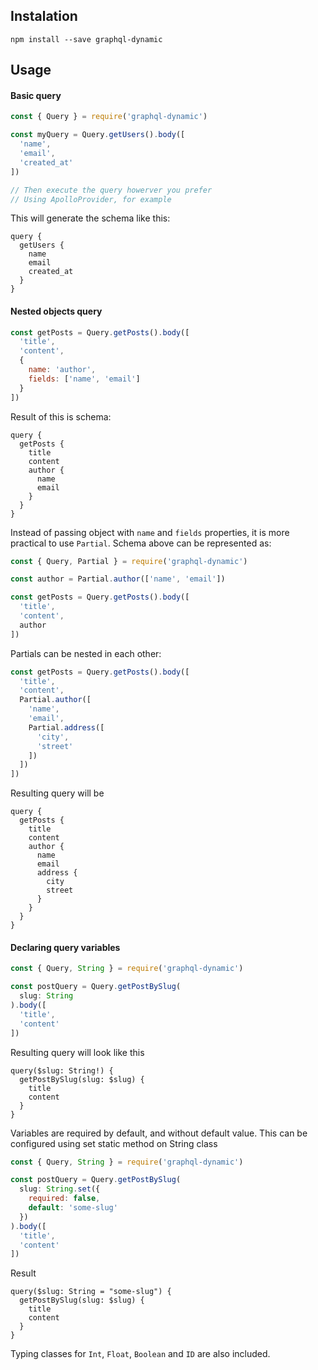## Instalation
```
npm install --save graphql-dynamic
```

## Usage
#### Basic query
```js
const { Query } = require('graphql-dynamic')

const myQuery = Query.getUsers().body([
  'name',
  'email',
  'created_at'
])

// Then execute the query howerver you prefer
// Using ApolloProvider, for example
```
This will generate the schema like this:
```
query {
  getUsers {
    name
    email
    created_at
  }
}
```
#### Nested objects query
```js
const getPosts = Query.getPosts().body([
  'title',
  'content',
  {
    name: 'author',
    fields: ['name', 'email']
  }
])
```
Result of this is schema:
```
query {
  getPosts {
    title
    content
    author {
      name
      email
    }
  }
}
```
Instead of passing object with `name` and `fields` properties, it is more practical to use `Partial`. Schema above can be represented as:
```js
const { Query, Partial } = require('graphql-dynamic')

const author = Partial.author(['name', 'email'])

const getPosts = Query.getPosts().body([
  'title',
  'content',
  author
])
```
Partials can be nested in each other:
```js
const getPosts = Query.getPosts().body([
  'title',
  'content',
  Partial.author([
    'name',
    'email',
    Partial.address([
      'city',
      'street'
    ])
  ])
])
```
Resulting query will be
```
query {
  getPosts {
    title
    content
    author {
      name
      email
      address {
        city
        street
      }
    }
  }
}
```
#### Declaring query variables
```js
const { Query, String } = require('graphql-dynamic')

const postQuery = Query.getPostBySlug(
  slug: String
).body([
  'title',
  'content'
])
```
Resulting query will look like this
```
query($slug: String!) {
  getPostBySlug(slug: $slug) {
    title
    content
  }
}
```
Variables are required by default, and without default value. This can be configured using set static method on String class
```js
const { Query, String } = require('graphql-dynamic')

const postQuery = Query.getPostBySlug(
  slug: String.set({
    required: false,
    default: 'some-slug'
  })
).body([
  'title',
  'content'
])
```
Result
```
query($slug: String = "some-slug") {
  getPostBySlug(slug: $slug) {
    title
    content
  }
}
```
Typing classes for `Int`, `Float`, `Boolean` and `ID` are also included.